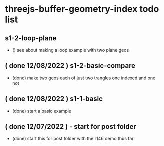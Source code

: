 # threejs-buffer-geometry-index todo list

## s1-2-loop-plane
* () see about making a loop example with two plane geos

## ( done 12/08/2022 ) s1-2-basic-compare
* (done) make two geos each of just two trangles one indexed and one not

## ( done 12/08/2022 ) s1-1-basic
* (done) start a basic example

## ( done 12/07/2022 ) - start for post folder
* (done) start this for post folder with the r146 demo thus far
